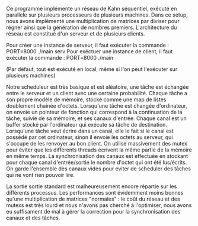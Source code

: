 Ce programme implémente un réseau de Kahn séquentiel, exécuté en parallèle sur plusieurs processeurs de plusieurs machines.
Dans ce setup, nous avons implémenté une multiplication de matrices par diviser pour régner ainsi que la génération de nombres premiers.
L'architecture du réseau est constitué d'un serveur et de plusieurs clients.

Pour créer une instance de serveur, il faut exécuter la commande :
PORT=8000 ./main serv
Pour exéctuer une instance de client, il faut exécuter la commande :
PORT=8000 ./main

(Par défaut, tout est exécuté en local, même si l'on peut l'exécuter sur plusieurs machines)

Notre scheduleur est très basique et est aléatoire, une tâche est échangée entre le serveur et un client avec une certaine probabilité.
Chaque tâche a son propre modèle de mémoire, stocké comme une map de listes doublement chainée d'octets.
Lorsqu'une tâche est changée d'ordinateur, on envoie un pointeur de fonction qui correspond à la continuation de la tâche, suivie de sa mémoire, et ses canaux d'entrée.
Chaque canal est un buffer stocké par l'ordinateur qui exécute sa tâche de destination. Lorsqu'une tâche veut écrire dans un canal, elle le fait si le canal est possédé par cet ordinateur, sinon il envoie les octets au serveur, qui s'occupe de les renvoyer au bon client.
On utilise massivement des mutex pour éviter que les différents threads écrivent la même partie de la mémoire en même temps.
La synchronisation des canaux est effectuée en stockant pour chaque canal d'entrée/sortie le nombre d'octet qui ont été lus/écrits.
On garde l'ensemble des canaux vides pour éviter de scheduler des tâches qui ne vont rien pouvoir lire.

La sortie sortie standard est malheureusement encore répartie sur les différents processus.
Les performances sont évidemment moins bonnes qu'une multiplication de matrices "normales" : le coût du réseau et des mutexs est très lourd et nous n'avons pas cherché à l'optimiser, nous avons eu suffisament de mal à gérer la correction pour la synchronisation des canaux et des tâches.
